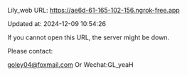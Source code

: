 Lily_web URL: https://ae6d-61-165-102-156.ngrok-free.app

Updated at: 2024-12-09 10:54:26

If you cannot open this URL, the server might be down.

Please contact: 

goley04@foxmail.com Or Wechat:GL_yeaH